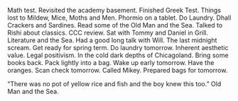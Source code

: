 Math test. Revisited the academy basement. Finished Greek Test. Things lost to Mildew, Mice, Moths and Men. Phormio on a tablet. Do Laundry. Dhall Crackers and Sardines. Read some of the Old Man and the Sea. Talked to Rishi about classics. CCC review. Sat with Tommy and Daniel in Grill. Literature and the Sea. Had a good long talk with Will. The last midnight scream. Get ready for spring term. Do laundry tomorrow. Inherent aesthetic value. Legal positivism. In the cold dark depths of Chicagoland. Bring some books back. Pack lightly into a bag. Wake up early tomorrow. Have the oranges. Scan check tomorrow. Called Mikey. Prepared bags for tomorrow.

“There was no pot of yellow rice and fish and the boy knew this too.” Old Man and the Sea.

